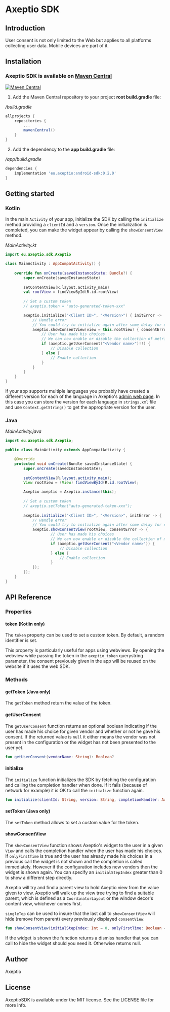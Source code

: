 # Axeptio SDK

## Introduction

User consent is not only limited to the Web but applies to all platforms collecting user data. Mobile devices are part of it.

## Installation

### Axeptio SDK is available on [Maven Central](https://search.maven.org/search?q=eu.axeptio:android-sdk)
[![Maven Central](https://img.shields.io/maven-central/v/eu.axeptio/android-sdk.svg?label=Maven%20Central)](https://search.maven.org/search?q=g:%22eu.axeptio%22%20AND%20a:%22android-sdk%22)

1. Add the Maven Central repository to your project **root build.gradle** file:

*/build.gradle*
```gradle
allprojects {
    repositories {
        ...
        mavenCentral()
    }
}
```

2. Add the dependency to the **app build.gradle** file:

*/app/build.gradle*
```gradle
dependencies {
    implementation 'eu.axeptio:android-sdk:0.2.0'
}
```

## Getting started

### Kotlin

In the main `Activity` of your app, initialize the SDK by calling the `initialize` method providing a `clientId` and a `version`. Once the initialization is completed, you can make the widget appear by calling the `showConsentView` method.

*MainActivity.kt*
```kotlin
import eu.axeptio.sdk.Axeptio

class MainActivity : AppCompatActivity() {
    
    override fun onCreate(savedInstanceState: Bundle?) {
        super.onCreate(savedInstanceState)
        
        setContentView(R.layout.activity_main)
        val rootView = findViewById(R.id.rootView)
        
        // Set a custom token
        // axeptio.token = "auto-generated-token-xxx"

        axeptio.initialize("<Client ID>", "<Version>") { initError ->
            // Handle error
            // You could try to initialize again after some delay for example
            axeptio.showConsentView(view = this.rootView) { consentError ->
                // User has made his choices
                // We can now enable or disable the collection of metrics of the analytics library
                if (axeptio.getUserConsent("<Vendor name>")!!) {
                    // Disable collection
                } else {
                    // Enable collection
                }
            }
        }
    }
}
```

If your app supports multiple languages you probably have created a different version for each of the language in Axeptio's [admin web page](https://admin.axeptio.eu). In this case you can store the version for each language in `strings.xml` file and use `Context.getString()` to get the appropriate version for the user.

### Java

*MainActivity.java*
```java
import eu.axeptio.sdk.Axeptio;

public class MainActivity extends AppCompatActivity {

    @Override
    protected void onCreate(Bundle savedInstanceState) {
        super.onCreate(savedInstanceState);
        
        setContentView(R.layout.activity_main);
        View rootView = (View) findViewById(R.id.rootView);

        Axeptio axeptio = Axeptio.instance(this);
        
        // Set a custom token
        // axeptio.setToken("auto-generated-token-xxx");
        
        axeptio.initialize("<Client ID>", "<Version>", initError -> {
            // Handle error
            // You could try to initialize again after some delay for example
            axeptio.showConsentView(rootView, consentError -> {
                    // User has made his choices
                    // We can now enable or disable the collection of metrics of the analytics library
                    if (axeptio.getUserConsent("<Vendor name>")) {
                        // Disable collection
                    } else {
                        // Enable collection
                    }
            });
        });
    }
}
```

## API Reference

### Properties

#### token (Kotlin only)

The `token` property can be used to set a custom token. By default, a random identifier is set.

This property is particularly useful for apps using webviews. By opening the webview while passing the token in the `axeptio_token` querystring parameter, the consent previously given in the app will be reused on the website if it uses the web SDK.

### Methods

#### getToken (Java only)

The `getToken` method return the value of the token.

#### getUserConsent

The `getUserConsent` function returns an optional boolean indicating if the user has made his choice for given vendor and whether or not he gave his consent. If the returned value is `null` it either means the vendor was not present in the configuration or the widget has not been presented to the user yet.

```kotlin
fun getUserConsent(vendorName: String): Boolean?
```

#### initialize

The `initialize` function initializes the SDK by fetching the configuration and calling the completion handler when done. If it fails (because of network for example) it is OK to call the `initialize` function again.

```kotlin
fun initialize(clientId: String, version: String, completionHandler: Axeptio.CompletionHandler)
```

#### setToken (Java only)

The `setToken` method allows to set a custom value for the token.

#### showConsentView

The `showConsentView` function shows Axeptio's widget to the user in a given `View` and calls the completion handler when the user has made his choices. If `onlyFirstTime` is true and the user has already made his choices in a previous call the widget is not shown and the completion is called immediately. However if the configuration includes new vendors then the widget is shown again. You can specify an `initialStepIndex` greater than 0 to show a different step directly.

Axeptio will try and find a parent view to hold Axeptio view from the value given to view. Axeptio will walk up the view tree trying to find a suitable parent, which is defined as a `CoordinatorLayout` or the window decor's content view, whichever comes first.

`singleTop` can be used to insure that the last call to `showConsentView` will hide (remove from parent) every previously displayed `consentView`.

```kotlin
fun showConsentView(initialStepIndex: Int = 0, onlyFirstTime: Boolean = true, singleTop: Boolean = true, view: View, completionHandler: Axeptio.CompletionHandler): (() → Unit)?
```

If the widget is shown the function returns a dismiss handler that you can call to hide the widget should you need it. Otherwise returns null.

## Author

Axeptio

## License

AxeptioSDK is available under the MIT license. See the LICENSE file for more info.
